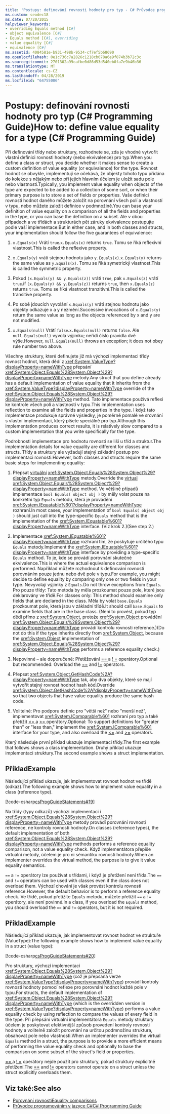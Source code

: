 ```yaml
---
title: 'Postupy: definování rovnosti hodnoty pro typ - C# Průvodce programováním pro službu'
ms.custom: seodec18
ms.date: 07/20/2015
helpviewer_keywords:
- overriding Equals method [C#]
- object equivalence [C#]
- Equals method [C#], overriding
- value equality [C#]
- equivalence [C#]
ms.assetid: 4084581e-b931-498b-9534-cf7ef5b68690
ms.openlocfilehash: 0e1c736c7a2826c1218cb078a6e9f874b3b72c3c
ms.sourcegitcommit: 2701302a99cafbe0d86d53d540eb0fa7e9b46b36
ms.translationtype: MT
ms.contentlocale: cs-CZ
ms.lasthandoff: 04/28/2019
ms.locfileid: "64755006"
---
```

# <a name="how-to-define-value-equality-for-a-type-c-programming-guide"></a><span data-ttu-id="23eae-102">Postupy: definování rovnosti hodnoty pro typ (C# Programming Guide)</span><span class="sxs-lookup"><span data-stu-id="23eae-102">How to: define value equality for a type (C# Programming Guide)</span></span>

<span data-ttu-id="23eae-103">Při definování třídy nebo struktury, rozhodnete se, zda je vhodné vytvořit vlastní definici rovnosti hodnoty (nebo ekvivalence) pro typ.</span><span class="sxs-lookup"><span data-stu-id="23eae-103">When you define a class or struct, you decide whether it makes sense to create a custom definition of value equality (or equivalence) for the type.</span></span> <span data-ttu-id="23eae-104">Rovnost hodnot se obvykle, implementují se očekává, že objekty tohoto typu přidána do kolekce s nějakým nebo při jejich hlavním účelem je uložit sadu pole nebo vlastnosti.</span><span class="sxs-lookup"><span data-stu-id="23eae-104">Typically, you implement value equality when objects of the type are expected to be added to a collection of some sort, or when their primary purpose is to store a set of fields or properties.</span></span> <span data-ttu-id="23eae-105">Vaše definici rovnosti hodnot daného můžete založit na porovnání všech polí a vlastností v typu, nebo můžete založit definice v podmnožině.</span><span class="sxs-lookup"><span data-stu-id="23eae-105">You can base your definition of value equality on a comparison of all the fields and properties in the type, or you can base the definition on a subset.</span></span> <span data-ttu-id="23eae-106">Ale v obou případech a ve třídách a strukturách pět záruky ekvivalence postupujte podle vaší implementace:</span><span class="sxs-lookup"><span data-stu-id="23eae-106">But in either case, and in both classes and structs, your implementation should follow the five guarantees of equivalence:</span></span>  
  
1. <span data-ttu-id="23eae-107">`x.Equals(x)` Vrátí `true`.</span><span class="sxs-lookup"><span data-stu-id="23eae-107">`x.Equals(x)` returns `true`.</span></span> <span data-ttu-id="23eae-108">Tomu se říká reflexivní vlastnost.</span><span class="sxs-lookup"><span data-stu-id="23eae-108">This is called the reflexive property.</span></span>  
  
2. <span data-ttu-id="23eae-109">`x.Equals(y)` vrátí stejnou hodnotu jako `y.Equals(x)`.</span><span class="sxs-lookup"><span data-stu-id="23eae-109">`x.Equals(y)` returns the same value as `y.Equals(x)`.</span></span> <span data-ttu-id="23eae-110">Tomu se říká symetrický vlastnost.</span><span class="sxs-lookup"><span data-stu-id="23eae-110">This is called the symmetric property.</span></span>  
  
3. <span data-ttu-id="23eae-111">Pokud `(x.Equals(y) && y.Equals(z))` vrátí `true`, pak `x.Equals(z)` vrátí `true`.</span><span class="sxs-lookup"><span data-stu-id="23eae-111">if `(x.Equals(y) && y.Equals(z))` returns `true`, then `x.Equals(z)` returns `true`.</span></span> <span data-ttu-id="23eae-112">Tomu se říká vlastnost tranzitivní.</span><span class="sxs-lookup"><span data-stu-id="23eae-112">This is called the transitive property.</span></span>  
  
4. <span data-ttu-id="23eae-113">Po sobě jdoucích vyvolání `x.Equals(y)` vrátí stejnou hodnotu jako objekty odkazuje x a y nezmění.</span><span class="sxs-lookup"><span data-stu-id="23eae-113">Successive invocations of `x.Equals(y)` return the same value as long as the objects referenced by x and y are not modified.</span></span>  
  
5. <span data-ttu-id="23eae-114">`x.Equals(null)` Vrátí `false`.</span><span class="sxs-lookup"><span data-stu-id="23eae-114">`x.Equals(null)` returns `false`.</span></span> <span data-ttu-id="23eae-115">Ale `null.Equals(null)` vyvolá výjimku; neřídí číslo pravidla dvě výše.</span><span class="sxs-lookup"><span data-stu-id="23eae-115">However, `null.Equals(null)` throws an exception; it does not obey rule number two above.</span></span>  
  
 <span data-ttu-id="23eae-116">Všechny struktury, které definujete již má výchozí implementaci třídy rovnost hodnot, která dědí z <xref:System.ValueType?displayProperty=nameWithType> přepsání <xref:System.Object.Equals%28System.Object%29?displayProperty=nameWithType> metody.</span><span class="sxs-lookup"><span data-stu-id="23eae-116">Any struct that you define already has a default implementation of value equality that it inherits from the <xref:System.ValueType?displayProperty=nameWithType> override of the <xref:System.Object.Equals%28System.Object%29?displayProperty=nameWithType> method.</span></span> <span data-ttu-id="23eae-117">Tato implementace používá reflexi ke kontrole všech polí a vlastností v typu.</span><span class="sxs-lookup"><span data-stu-id="23eae-117">This implementation uses reflection to examine all the fields and properties in the type.</span></span> <span data-ttu-id="23eae-118">I když tato implementace produkuje správné výsledky, je poměrně pomalé ve srovnání s vlastní implementaci, který píšete speciálně pro typ.</span><span class="sxs-lookup"><span data-stu-id="23eae-118">Although this implementation produces correct results, it is relatively slow compared to a custom implementation that you write specifically for the type.</span></span>  
  
 <span data-ttu-id="23eae-119">Podrobnosti implementace pro hodnotu rovnosti se liší u tříd a struktur.</span><span class="sxs-lookup"><span data-stu-id="23eae-119">The implementation details for value equality are different for classes and structs.</span></span> <span data-ttu-id="23eae-120">Třídy a struktury ale vyžadují stejný základní postup pro implementaci rovnosti:</span><span class="sxs-lookup"><span data-stu-id="23eae-120">However, both classes and structs require the same basic steps for implementing equality:</span></span>  
  
1. <span data-ttu-id="23eae-121">Přepsat [virtuální](../../language-reference/keywords/virtual.md) <xref:System.Object.Equals%28System.Object%29?displayProperty=nameWithType> metody.</span><span class="sxs-lookup"><span data-stu-id="23eae-121">Override the [virtual](../../language-reference/keywords/virtual.md) <xref:System.Object.Equals%28System.Object%29?displayProperty=nameWithType> method.</span></span> <span data-ttu-id="23eae-122">Ve většině případů implementace `bool Equals( object obj )` by měly volat pouze na konkrétní typ `Equals` metodu, která je provádění <xref:System.IEquatable%601?displayProperty=nameWithType> rozhraní.</span><span class="sxs-lookup"><span data-stu-id="23eae-122">In most cases, your implementation of `bool Equals( object obj )` should just call into the type-specific `Equals` method that is the implementation of the <xref:System.IEquatable%601?displayProperty=nameWithType> interface.</span></span> <span data-ttu-id="23eae-123">(Viz krok 2.)</span><span class="sxs-lookup"><span data-stu-id="23eae-123">(See step 2.)</span></span>  
  
2. <span data-ttu-id="23eae-124">Implementace <xref:System.IEquatable%601?displayProperty=nameWithType> rozhraní tím, že poskytuje určitého typu `Equals` metody.</span><span class="sxs-lookup"><span data-stu-id="23eae-124">Implement the <xref:System.IEquatable%601?displayProperty=nameWithType> interface by providing a type-specific `Equals` method.</span></span> <span data-ttu-id="23eae-125">To je, kde se provádí porovnání skutečné ekvivalence.</span><span class="sxs-lookup"><span data-stu-id="23eae-125">This is where the actual equivalence comparison is performed.</span></span> <span data-ttu-id="23eae-126">Například můžete rozhodnout k definování rovnosti porovnáním pouze jednu nebo dvě pole v typu.</span><span class="sxs-lookup"><span data-stu-id="23eae-126">For example, you might decide to define equality by comparing only one or two fields in your type.</span></span> <span data-ttu-id="23eae-127">Nevyvolají výjimky z `Equals`.</span><span class="sxs-lookup"><span data-stu-id="23eae-127">Do not throw exceptions from `Equals`.</span></span> <span data-ttu-id="23eae-128">Pro pouze třídy: Tato metoda by měla prozkoumat pouze pole, které jsou deklarovány ve třídě.</span><span class="sxs-lookup"><span data-stu-id="23eae-128">For classes only: This method should examine only fields that are declared in the class.</span></span> <span data-ttu-id="23eae-129">Měla by volat `base.Equals` prozkoumat pole, která jsou v základní třídě.</span><span class="sxs-lookup"><span data-stu-id="23eae-129">It should call `base.Equals` to examine fields that are in the base class.</span></span> <span data-ttu-id="23eae-130">(Není to provést, pokud typ dědí přímo z <xref:System.Object>, protože <xref:System.Object> provádění <xref:System.Object.Equals%28System.Object%29?displayProperty=nameWithType> provádí kontrolu rovnosti reference.)</span><span class="sxs-lookup"><span data-stu-id="23eae-130">(Do not do this if the type inherits directly from <xref:System.Object>, because the <xref:System.Object> implementation of <xref:System.Object.Equals%28System.Object%29?displayProperty=nameWithType> performs a reference equality check.)</span></span>  
  
3. <span data-ttu-id="23eae-131">Nepovinné – ale doporučené: Přetěžování [ == ](../../language-reference/operators/equality-operators.md#equality-operator-) a [! =](../../language-reference/operators/equality-operators.md#inequality-operator-) operátory.</span><span class="sxs-lookup"><span data-stu-id="23eae-131">Optional but recommended: Overload the [==](../../language-reference/operators/equality-operators.md#equality-operator-) and [!=](../../language-reference/operators/equality-operators.md#inequality-operator-) operators.</span></span>  
  
4. <span data-ttu-id="23eae-132">Přepsat <xref:System.Object.GetHashCode%2A?displayProperty=nameWithType> tak, aby dva objekty, které se mají vytvořit stejný rovnost hodnot hash kód.</span><span class="sxs-lookup"><span data-stu-id="23eae-132">Override <xref:System.Object.GetHashCode%2A?displayProperty=nameWithType> so that two objects that have value equality produce the same hash code.</span></span>  
  
5. <span data-ttu-id="23eae-133">Volitelné: Pro podporu definic pro "větší než" nebo "menší než", implementovat <xref:System.IComparable%601> rozhraní pro typ a také přetížit [ <= ](../../language-reference/operators/comparison-operators.md#less-than-or-equal-operator-) a [ >= ](../../language-reference/operators/comparison-operators.md#greater-than-or-equal-operator-) operátory.</span><span class="sxs-lookup"><span data-stu-id="23eae-133">Optional: To support definitions for "greater than" or "less than," implement the <xref:System.IComparable%601> interface for your type, and also overload the [<=](../../language-reference/operators/comparison-operators.md#less-than-or-equal-operator-) and [>=](../../language-reference/operators/comparison-operators.md#greater-than-or-equal-operator-) operators.</span></span>  
  
 <span data-ttu-id="23eae-134">Který následuje první příklad ukazuje implementaci třídy.</span><span class="sxs-lookup"><span data-stu-id="23eae-134">The first example that follows shows a class implementation.</span></span> <span data-ttu-id="23eae-135">Druhý příklad ukazuje implementaci struktury.</span><span class="sxs-lookup"><span data-stu-id="23eae-135">The second example shows a struct implementation.</span></span>  

## <a name="example"></a><span data-ttu-id="23eae-136">Příklad</span><span class="sxs-lookup"><span data-stu-id="23eae-136">Example</span></span>

 <span data-ttu-id="23eae-137">Následující příklad ukazuje, jak implementovat rovnost hodnot ve třídě (odkaz).</span><span class="sxs-lookup"><span data-stu-id="23eae-137">The following example shows how to implement value equality in a class (reference type).</span></span>  
  
 [!code-csharp[csProgGuideStatements#19](~/samples/snippets/csharp/VS_Snippets_VBCSharp/csProgGuideStatements/CS/Statements.cs#19)]  
  
 <span data-ttu-id="23eae-138">Na třídy (typy odkazů) výchozí implementaci i <xref:System.Object.Equals%28System.Object%29?displayProperty=nameWithType> metody provádí porovnání rovnosti reference, ne kontroly rovnosti hodnoty.</span><span class="sxs-lookup"><span data-stu-id="23eae-138">On classes (reference types), the default implementation of both <xref:System.Object.Equals%28System.Object%29?displayProperty=nameWithType> methods performs a reference equality comparison, not a value equality check.</span></span> <span data-ttu-id="23eae-139">Když implementátora přepíše virtuální metody, účelem je pro ni sémantiku rovnosti hodnoty.</span><span class="sxs-lookup"><span data-stu-id="23eae-139">When an implementer overrides the virtual method, the purpose is to give it value equality semantics.</span></span>  
  
 <span data-ttu-id="23eae-140">`==` a `!=` operátory lze používat s třídami, i když je přetížení není třída.</span><span class="sxs-lookup"><span data-stu-id="23eae-140">The `==` and `!=` operators can be used with classes even if the class does not overload them.</span></span> <span data-ttu-id="23eae-141">Výchozí chování je však provést kontrolu rovnosti reference.</span><span class="sxs-lookup"><span data-stu-id="23eae-141">However, the default behavior is to perform a reference equality check.</span></span> <span data-ttu-id="23eae-142">Ve třídě, pokud přetížíte `Equals` metodu, můžete přetížit `==` a `!=` operátory, ale není povinné.</span><span class="sxs-lookup"><span data-stu-id="23eae-142">In a class, if you overload the `Equals` method, you should overload the `==` and `!=` operators, but it is not required.</span></span>  

## <a name="example"></a><span data-ttu-id="23eae-143">Příklad</span><span class="sxs-lookup"><span data-stu-id="23eae-143">Example</span></span>

 <span data-ttu-id="23eae-144">Následující příklad ukazuje, jak implementovat rovnost hodnot ve struktuře (ValueType):</span><span class="sxs-lookup"><span data-stu-id="23eae-144">The following example shows how to implement value equality in a struct (value type):</span></span>  
  
 [!code-csharp[csProgGuideStatements#20](~/samples/snippets/csharp/VS_Snippets_VBCSharp/csProgGuideStatements/CS/Statements.cs#20)]  
  
 <span data-ttu-id="23eae-145">Pro struktury, výchozí implementaci <xref:System.Object.Equals%28System.Object%29?displayProperty=nameWithType> (což je přepsaná verze <xref:System.ValueType?displayProperty=nameWithType>) provádí kontroly rovnosti hodnoty pomocí reflexe pro porovnání hodnot každé pole v typu.</span><span class="sxs-lookup"><span data-stu-id="23eae-145">For structs, the default implementation of <xref:System.Object.Equals%28System.Object%29?displayProperty=nameWithType> (which is the overridden version in <xref:System.ValueType?displayProperty=nameWithType>) performs a value equality check by using reflection to compare the values of every field in the type.</span></span> <span data-ttu-id="23eae-146">Při přepsání virtuální implementátora `Equals` metody struktury účelem je poskytovat efektivnější způsob provedení kontroly rovnosti hodnoty a volitelně založit porovnání na určitou podmnožinu struktura, obsahovat pole nebo vlastnosti.</span><span class="sxs-lookup"><span data-stu-id="23eae-146">When an implementer overrides the virtual `Equals` method in a struct, the purpose is to provide a more efficient means of performing the value equality check and optionally to base the comparison on some subset of the struct's field or properties.</span></span>  
  
 <span data-ttu-id="23eae-147">[ == ](../../language-reference/operators/equality-operators.md#equality-operator-) a [! =](../../language-reference/operators/equality-operators.md#inequality-operator-) operátory nejde použít pro struktury, pokud struktury explicitně přetížení.</span><span class="sxs-lookup"><span data-stu-id="23eae-147">The [==](../../language-reference/operators/equality-operators.md#equality-operator-) and [!=](../../language-reference/operators/equality-operators.md#inequality-operator-) operators cannot operate on a struct unless the struct explicitly overloads them.</span></span>  
  
## <a name="see-also"></a><span data-ttu-id="23eae-148">Viz také:</span><span class="sxs-lookup"><span data-stu-id="23eae-148">See also</span></span>

- [<span data-ttu-id="23eae-149">Porovnání rovnosti</span><span class="sxs-lookup"><span data-stu-id="23eae-149">Equality comparisons</span></span>](equality-comparisons.md)
- [<span data-ttu-id="23eae-150">Průvodce programováním v jazyce C#</span><span class="sxs-lookup"><span data-stu-id="23eae-150">C# Programming Guide</span></span>](../index.md)
